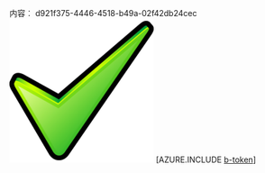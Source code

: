 内容︰ d921f375-4446-4518-b49a-02f42db24cec![图像](744e177f-8da6-4e85-aa81-dd3c6fb39946.png)
[AZURE.INCLUDE [b-token](86036523-b09b-43a6-a61b-be0e8afe620a.md)]
